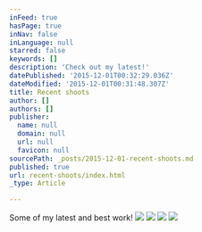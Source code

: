 ```yaml
---
inFeed: true
hasPage: true
inNav: false
inLanguage: null
starred: false
keywords: []
description: 'Check out my latest!'
datePublished: '2015-12-01T00:32:29.036Z'
dateModified: '2015-12-01T00:31:48.307Z'
title: Recent shoots
author: []
authors: []
publisher:
  name: null
  domain: null
  url: null
  favicon: null
sourcePath: _posts/2015-12-01-recent-shoots.md
published: true
url: recent-shoots/index.html
_type: Article

---
```

Some of my latest and best work!
![](https://the-grid-user-content.s3-us-west-2.amazonaws.com/b2b8b29a-7e28-499f-adb9-0753ae9707f0.jpg)
![](https://the-grid-user-content.s3-us-west-2.amazonaws.com/ac05684c-86e9-4299-86e9-86d41693fdd7.jpg)
![](https://the-grid-user-content.s3-us-west-2.amazonaws.com/3b1d51d0-6bf9-4a56-80b2-39e22cf6cad0.jpg)
![](https://the-grid-user-content.s3-us-west-2.amazonaws.com/b02bc81d-c9ca-49e0-888c-235487513079.jpg)